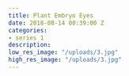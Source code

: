 ```yaml
---
title: Plant Embryo Eyes
date: 2018-08-14 00:39:00 Z
categories:
- series 1
description: 
low_res_image: "/uploads/3.jpg"
high_res_image: "/uploads/3.jpg"
---
```


